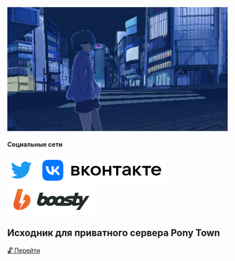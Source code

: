 <img src="/asd.jpg">

#### Социальные сети
[<img src="/twitter.svg">](https://twitter.com/kaurcev) [<img src="/vk.svg">](https://vk.com/kaurcev) [<img src="/boosty.svg">](https://boosty.to/kaurcev)

## Исходник для приватного сервера Pony Town

[:unlock: Перейти](https://github.com/kaurcev/pixel.horse)
